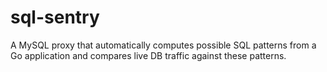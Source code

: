 # sql-sentry
A MySQL proxy that automatically computes possible SQL patterns from a Go application and compares live DB traffic against these patterns.
